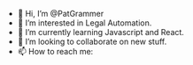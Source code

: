 - 👋 Hi, I’m @PatGrammer
- 👀 I’m interested in Legal Automation.
- 🌱 I’m currently learning Javascript and React.
- 💞️ I’m looking to collaborate on new stuff.
- 📫 How to reach me:

<!---
PatGrammer/PatGrammer is a ✨ special ✨ repository because its `README.md` (this file) appears on your GitHub profile.
You can click the Preview link to take a look at your changes.
--->
